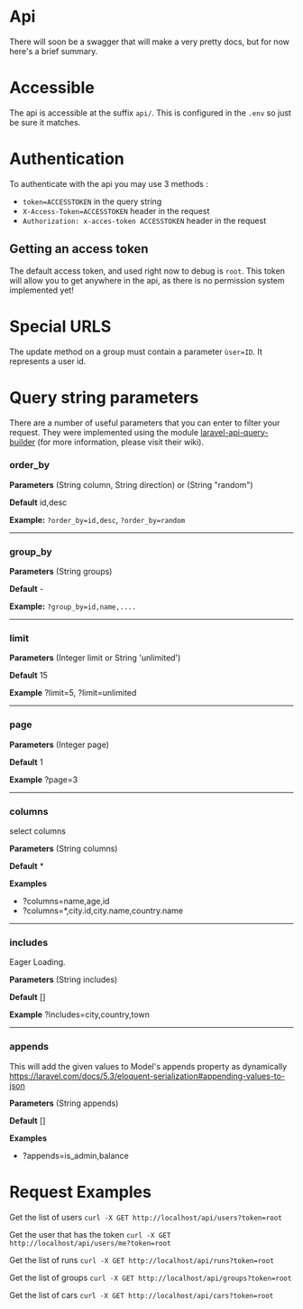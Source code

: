 # Api
There will soon be a swagger that will make a very pretty docs, but for now here's a brief summary.

# Accessible

The api is accessible at the suffix ``` api/ ```. This is configured in the ```.env``` so just be sure it matches.

# Authentication

To authenticate with the api you may use 3 methods : 
 - ```token=ACCESSTOKEN``` in the query string
 - ```X-Access-Token=ACCESSTOKEN``` header in the request
 - ``` Authorization: x-acces-token ACCESSTOKEN ``` header in the request
 
## Getting an access token

The default access token, and used right now to debug is ```root```.
This token will allow you to get anywhere in the api, as there is no permission system implemented yet!

# Special URLS

The update method on a group must contain a parameter ```ùser=ID```. It represents a user id.

# Query string parameters

There are a number of useful parameters that you can enter to filter your request.
They were implemented using the module [laravel-api-query-builder](https://github.com/selahattinunlu/laravel-api-query-builder) (for more information, please visit their wiki).

### order_by

**Parameters** (String column, String direction) or (String "random")

**Default** id,desc

**Example:** `?order_by=id,desc`, `?order_by=random`

---

### group_by

**Parameters** (String groups)

**Default** -

**Example:** `?group_by=id,name,....`

---

### limit

**Parameters** (Integer limit or String 'unlimited')

**Default** 15

**Example** ?limit=5, ?limit=unlimited

---

### page

**Parameters** (Integer page)

**Default** 1

**Example** ?page=3

---

### columns

select columns

**Parameters** (String columns)

**Default** *

**Examples** 
- ?columns=name,age,id
- ?columns=*,city.id,city.name,country.name

---

### includes

Eager Loading. 

**Parameters** (String includes)

**Default** []

**Example** ?includes=city,country,town

---

### appends

This will add the given values to Model's appends property as dynamically
https://laravel.com/docs/5.3/eloquent-serialization#appending-values-to-json

**Parameters** (String appends)

**Default** []

**Examples** 
- ?appends=is_admin,balance

# Request Examples
Get the list of users
```curl -X GET http://localhost/api/users?token=root```

Get the user that has the token
```curl -X GET http://localhost/api/users/me?token=root```

Get the list of runs
```curl -X GET http://localhost/api/runs?token=root```

Get the list of groups
```curl -X GET http://localhost/api/groups?token=root```

Get the list of cars
```curl -X GET http://localhost/api/cars?token=root```

